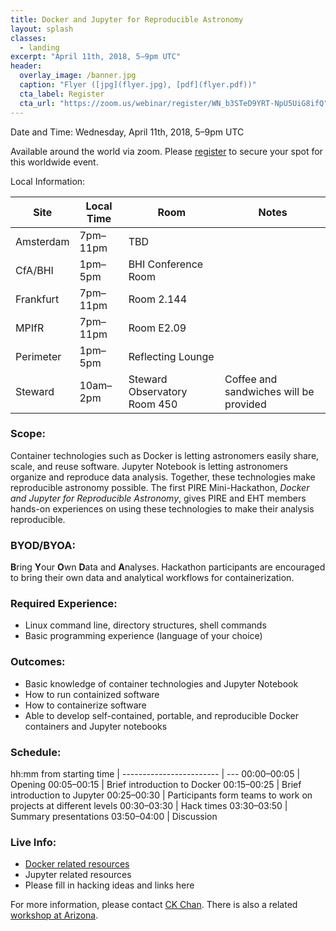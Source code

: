 ```yaml
---
title: Docker and Jupyter for Reproducible Astronomy
layout: splash
classes:
  - landing
excerpt: "April 11th, 2018, 5–9pm UTC"
header:
  overlay_image: /banner.jpg
  caption: "Flyer ([jpg](flyer.jpg), [pdf](flyer.pdf))"
  cta_label: Register
  cta_url: "https://zoom.us/webinar/register/WN_b3STeD9YRT-NpU5UiG8ifQ"
---
```


Date and Time: Wednesday, April 11th, 2018, 5–9pm UTC

Available around the world via zoom.  Please [register](https://zoom.us/webinar/register/WN_b3STeD9YRT-NpU5UiG8ifQ) to secure your spot for this worldwide event.

Local Information:

Site | Local Time | Room | Notes
---- | ---------- | ---- | -----
Amsterdam | 7pm–11pm | TBD |
CfA/BHI | 1pm–5pm | BHI Conference Room |
Frankfurt | 7pm–11pm | Room 2.144 |
MPIfR | 7pm–11pm | Room E2.09 |
Perimeter | 1pm–5pm | Reflecting Lounge |
Steward | 10am–2pm | Steward Observatory Room 450 | Coffee and sandwiches will be provided

### Scope:

Container technologies such as Docker is letting astronomers easily share, scale, and reuse software.  Jupyter Notebook is letting astronomers organize and reproduce data analysis.  Together, these technologies make reproducible astronomy possible.  The first PIRE Mini-Hackathon, *Docker and Jupyter for Reproducible Astronomy*, gives PIRE and EHT members hands-on experiences on using these technologies to make their analysis reproducible.

### BYOD/BYOA:

**B**ring **Y**our **O**wn **D**ata and **A**nalyses.  Hackathon participants are encouraged to bring their own data and analytical workflows for containerization.

### Required Experience:

- Linux command line, directory structures, shell commands
- Basic programming experience (language of your choice)

### Outcomes:

- Basic knowledge of container technologies and Jupyter Notebook
- How to run containized software
- How to containerize software
- Able to develop self-contained, portable, and reproducible Docker containers and Jupyter notebooks

### Schedule:

hh:mm from starting time |
------------------------ | ---
00:00–00:05 | Opening
00:05–00:15 | Brief introduction to Docker
00:15–00:25 | Brief introduction to Jupyter
00:25–00:30 | Participants form teams to work on projects at different levels
00:30–03:30 | Hack times
03:30–03:50 | Summary presentations
03:50–04:00 | Discussion

### Live Info:

- [Docker related resources](https://cyverse-container-camp-workshop-2018.readthedocs-hosted.com/en/latest/useful_resources/usefulresources_docker.html)
- Jupyter related resources
- Please fill in hacking ideas and links here

For more information, please contact [CK Chan](mailto:chanc@email.arizona.edu).   There is also a related [workshop at Arizona](https://astrocontainers.github.io/2018-05-workshop).
